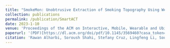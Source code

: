 ```yaml
---
title: "SmokeMon: Unobtrusive Extraction of Smoking Topography Using Wearable Energy-Efficient Thermal"
collection: publications
permalink: /publication/SmartACT
date: 2023-1-10
venue: 'Proceedings of the ACM on Interactive, Mobile, Wearable and Ubiquitous Technologies, December 2022'
paperurl: '(PDF)[https://dl.acm.org/doi/pdf/10.1145/3569460?casa_token=WizUxR2OtW8AAAAA:kfCzWoy0gBHwuQyuac-twwfff6yeBXKekizAW4I_5xW0gmZVKP6XTBKt1ODhbYiEgYhma3BKdiVr5w]'
citation: 'Rawan Alharbi, Soroush Shahi, Stefany Cruz, Lingfeng Li, Sougata Sen,Christopher Romano, <b>Mahdi Pedram</b>, Josiah Hester, Aggelos K Katsaggelos, Nabil Alshurafa. &quot; <i>IMWUT 2023</i>.'
---
```

